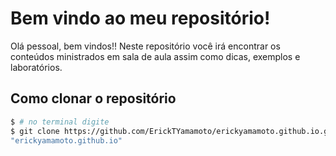 # Bem vindo ao meu repositório!

Olá pessoal, bem vindos!! Neste repositório você irá encontrar os conteúdos ministrados em sala de aula assim como dicas, exemplos e laboratórios. 

## Como clonar o repositório

``` bash
$ # no terminal digite
$ git clone https://github.com/ErickTYamamoto/erickyamamoto.github.io.git
"erickyamamoto.github.io" 
